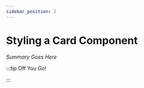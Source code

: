 ```yaml
---
sidebar_position: 2
---
```


# Styling a Card Component

_Summary Goes Here_

:::tip Off You Go!

<QuestButton text="Happy Questing" link='' />

:::

